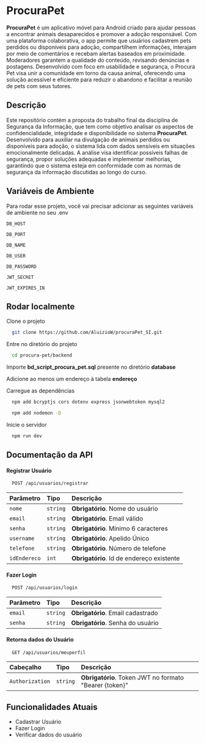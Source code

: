 
# ProcuraPet
**ProcuraPet** é um aplicativo móvel para Android criado para ajudar pessoas a encontrar animais desaparecidos e promover a adoção responsável. Com uma plataforma colaborativa, o app permite que usuários cadastrem pets perdidos ou disponíveis para adoção, compartilhem informações, interajam por meio de comentários e recebam alertas baseados em proximidade. Moderadores garantem a qualidade do conteúdo, revisando denúncias e postagens. Desenvolvido com foco em usabilidade e segurança, o Procura Pet visa unir a comunidade em torno da causa animal, oferecendo uma solução acessível e eficiente para reduzir o abandono e facilitar a reunião de pets com seus tutores.

## Descrição
Este repositório contém a proposta do trabalho final da disciplina de Segurança da Informação, que tem como objetivo analisar os aspectos de confidencialidade, integridade e disponibilidade no sistema **ProcuraPet**. Desenvolvido para auxiliar na divulgação de animais perdidos ou disponíveis para adoção, o sistema lida com dados sensíveis em situações emocionalmente delicadas. A análise visa identificar possíveis falhas de segurança, propor soluções adequadas e implementar melhorias, garantindo que o sistema esteja em conformidade com as normas de segurança da informação discutidas ao longo do curso.

## Variáveis de Ambiente

Para rodar esse projeto, você vai precisar adicionar as seguintes variáveis de ambiente no seu .env

`DB_HOST` 

`DB_PORT` 

`DB_NAME` 

`DB_USER`

`DB_PASSWORD`

`JWT_SECRET`

`JWT_EXPIRES_IN`

## Rodar localmente

Clone o projeto

```bash
  git clone https://github.com/AluizioW/procuraPet_SI.git
```

Entre no diretório do projeto

```bash
  cd procura-pet/backend
```

Importe **bd_script_procura_pet.sql** presente no diretório **database**

Adicione ao menos um endereço à tabela **endereço**

Carregue as dependências

```bash
  npm add bcryptjs cors dotenv express jsonwebtoken mysql2
```

```bash
  npm add nodemon -D
```


Inicie o servidor

```bash
  npm run dev
```

## Documentação da API

#### Registrar Usuário

```bash
  POST /api/usuarios/registrar
```

| Parâmetro   | Tipo       | Descrição                           |
| :---------- | :--------- | :---------------------------------- |
| `nome` | `string` | **Obrigatório**. Nome do usuário |
| `email` | `string` | **Obrigatório**. Email válido |
| `senha` | `string` | **Obrigatório**. Mínimo 6 caracteres |
| `username` | `string` | **Obrigatório**. Apelido Único |
| `telefone` | `string` | **Obrigatório**. Número de telefone |
| `idEndereco` | `int` | **Obrigatório**. Id de endereço existente |


#### Fazer Login

```bash
  POST /api/usuarios/login
```

| Parâmetro   | Tipo       | Descrição                                   |
| :---------- | :--------- | :------------------------------------------ |
| `email`      | `string` | **Obrigatório**. Email cadastrado|
| `senha`      | `string` | **Obrigatório**. Senha do usuário|


#### Retorna dados do Usuário

```bash
  GET /api/usuarios/meuperfil
```

| Cabeçalho   | Tipo       | Descrição                                   |
| :---------- | :--------- | :------------------------------------------ |
| `Authorization`      | `string` | **Obrigatório**. Token JWT no formato "Bearer {token}" |

## Funcionalidades Atuais
- Cadastrar Usuário
- Fazer Login
- Verificar dados do usuário
